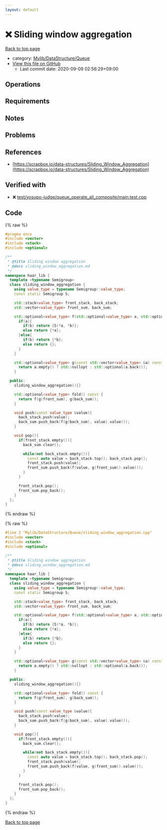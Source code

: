 ```yaml
---
layout: default
---
```


<!-- mathjax config similar to math.stackexchange -->
<script type="text/javascript" async
  src="https://cdnjs.cloudflare.com/ajax/libs/mathjax/2.7.5/MathJax.js?config=TeX-MML-AM_CHTML">
</script>
<script type="text/x-mathjax-config">
  MathJax.Hub.Config({
    TeX: { equationNumbers: { autoNumber: "AMS" }},
    tex2jax: {
      inlineMath: [ ['$','$'] ],
      processEscapes: true
    },
    "HTML-CSS": { matchFontHeight: false },
    displayAlign: "left",
    displayIndent: "2em"
  });
</script>

<script type="text/javascript" src="https://cdnjs.cloudflare.com/ajax/libs/jquery/3.4.1/jquery.min.js"></script>
<script src="https://cdn.jsdelivr.net/npm/jquery-balloon-js@1.1.2/jquery.balloon.min.js" integrity="sha256-ZEYs9VrgAeNuPvs15E39OsyOJaIkXEEt10fzxJ20+2I=" crossorigin="anonymous"></script>
<script type="text/javascript" src="../../../../assets/js/copy-button.js"></script>
<link rel="stylesheet" href="../../../../assets/css/copy-button.css" />


# :x: Sliding window aggregation

<a href="../../../../index.html">Back to top page</a>

* category: <a href="../../../../index.html#6b1c73113eb1a95c1a861edccc8def0a">Mylib/DataStructure/Queue</a>
* <a href="{{ site.github.repository_url }}/blob/master/Mylib/DataStructure/Queue/sliding_window_aggregation.cpp">View this file on GitHub</a>
    - Last commit date: 2020-09-09 02:56:29+09:00




## Operations

## Requirements

## Notes

## Problems

## References

- [https://scrapbox.io/data-structures/Sliding_Window_Aggregation](https://scrapbox.io/data-structures/Sliding_Window_Aggregation)


## Verified with

* :x: <a href="../../../../verify/test/yosupo-judge/queue_operate_all_composite/main.test.cpp.html">test/yosupo-judge/queue_operate_all_composite/main.test.cpp</a>


## Code

<a id="unbundled"></a>
{% raw %}
```cpp
#pragma once
#include <vector>
#include <stack>
#include <optional>

/**
 * @title Sliding window aggregation
 * @docs sliding_window_aggregation.md
 */
namespace haar_lib {
  template <typename Semigroup>
  class sliding_window_aggregation {
    using value_type = typename Semigroup::value_type;
    const static Semigroup S;

    std::stack<value_type> front_stack, back_stack;
    std::vector<value_type> front_sum, back_sum;

    std::optional<value_type> f(std::optional<value_type> a, std::optional<value_type> b) const {
      if(a){
        if(b) return {S(*a, *b)};
        else return {*a};
      }else{
        if(b) return {*b};
        else return {};
      }
    }

    std::optional<value_type> g(const std::vector<value_type> &a) const {
      return a.empty() ? std::nullopt : std::optional(a.back());
    }

  public:
    sliding_window_aggregation(){}

    std::optional<value_type> fold() const {
      return f(g(front_sum), g(back_sum));
    }

    void push(const value_type &value){
      back_stack.push(value);
      back_sum.push_back(f(g(back_sum), value).value());
    }

    void pop(){
      if(front_stack.empty()){
        back_sum.clear();

        while(not back_stack.empty()){
          const auto value = back_stack.top(); back_stack.pop();
          front_stack.push(value);
          front_sum.push_back(f(value, g(front_sum)).value());
        }
      }

      front_stack.pop();
      front_sum.pop_back();
    }
  };
}

```
{% endraw %}

<a id="bundled"></a>
{% raw %}
```cpp
#line 2 "Mylib/DataStructure/Queue/sliding_window_aggregation.cpp"
#include <vector>
#include <stack>
#include <optional>

/**
 * @title Sliding window aggregation
 * @docs sliding_window_aggregation.md
 */
namespace haar_lib {
  template <typename Semigroup>
  class sliding_window_aggregation {
    using value_type = typename Semigroup::value_type;
    const static Semigroup S;

    std::stack<value_type> front_stack, back_stack;
    std::vector<value_type> front_sum, back_sum;

    std::optional<value_type> f(std::optional<value_type> a, std::optional<value_type> b) const {
      if(a){
        if(b) return {S(*a, *b)};
        else return {*a};
      }else{
        if(b) return {*b};
        else return {};
      }
    }

    std::optional<value_type> g(const std::vector<value_type> &a) const {
      return a.empty() ? std::nullopt : std::optional(a.back());
    }

  public:
    sliding_window_aggregation(){}

    std::optional<value_type> fold() const {
      return f(g(front_sum), g(back_sum));
    }

    void push(const value_type &value){
      back_stack.push(value);
      back_sum.push_back(f(g(back_sum), value).value());
    }

    void pop(){
      if(front_stack.empty()){
        back_sum.clear();

        while(not back_stack.empty()){
          const auto value = back_stack.top(); back_stack.pop();
          front_stack.push(value);
          front_sum.push_back(f(value, g(front_sum)).value());
        }
      }

      front_stack.pop();
      front_sum.pop_back();
    }
  };
}

```
{% endraw %}

<a href="../../../../index.html">Back to top page</a>

